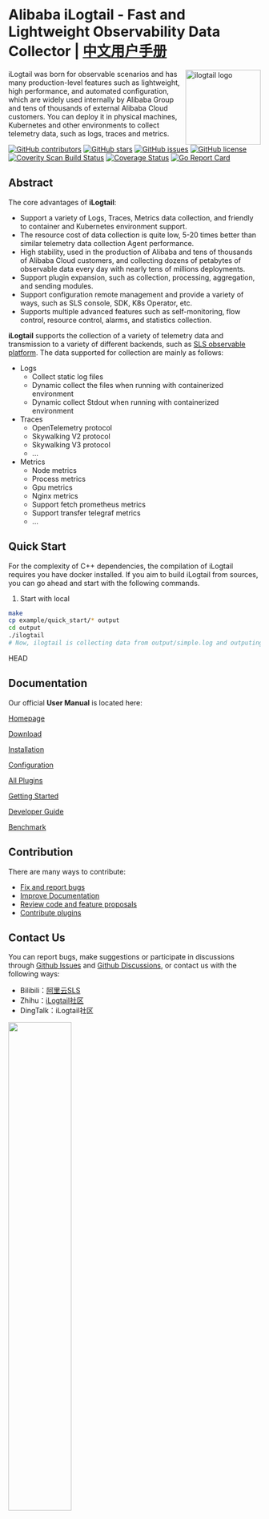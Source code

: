 # Alibaba iLogtail - Fast and Lightweight Observability Data Collector | [中文用户手册](https://ilogtail.gitbook.io/ilogtail-docs/)

<img src="https://sls-opensource.oss-us-west-1.aliyuncs.com/ilogtail/ilogtail.svg?versionId=CAEQMxiBgIDEmq.m6BciIDkzNmE2OWU4NzIwZjQ1Y2ZiYmIxZjhiYjMyNmQxZTdi" alt="ilogtail logo" height="150px" align="right" />

iLogtail was born for observable scenarios and has many production-level features such as lightweight, high performance, and automated configuration, which are widely used internally by Alibaba Group and tens of thousands of external Alibaba Cloud customers. You can deploy it in physical machines, Kubernetes and other environments to collect telemetry data, such as logs, traces and metrics.

[![GitHub contributors](https://img.shields.io/github/contributors/alibaba/ilogtail)](https://github.com/alibaba/ilogtail/contributors)
[![GitHub stars](https://img.shields.io/github/stars/alibaba/ilogtail)](https://github.com/alibaba/ilogtail/stargazers)
[![GitHub issues](https://img.shields.io/github/issues/alibaba/ilogtail)](https://github.com/alibaba/ilogtail/issues)
[![GitHub license](https://img.shields.io/github/license/alibaba/ilogtail)](https://github.com/alibaba/ilogtail/blob/main/LICENSE)
[![Coverity Scan Build Status](https://img.shields.io/coverity/scan/28764.svg)](https://scan.coverity.com/projects/alibaba-ilogtail)
[![Coverage Status](https://codecov.io/gh/alibaba/ilogtail/branch/main/graph/badge.svg)](https://codecov.io/gh/alibaba/ilogtail)
[![Go Report Card](https://goreportcard.com/badge/github.com/alibaba/ilogtail)](https://goreportcard.com/report/github.com/alibaba/ilogtail)

## Abstract

The core advantages of **iLogtail**:

* Support a variety of Logs, Traces, Metrics data collection, and friendly to container and Kubernetes environment support.
* The resource cost of data collection is quite low, 5-20 times better than similar telemetry data collection Agent performance.
* High stability, used in the production of Alibaba and tens of thousands of Alibaba Cloud customers,  and collecting dozens of petabytes of observable data every day with nearly tens of millions deployments.
* Support plugin expansion, such as collection, processing, aggregation, and sending modules.
* Support configuration remote management and provide a variety of ways, such as SLS console, SDK, K8s Operator, etc.
* Supports multiple advanced features such as self-monitoring, flow control, resource control, alarms, and statistics collection.

**iLogtail** supports the collection of a variety of telemetry data and transmission to a variety of different backends, such as [SLS observable platform](https://www.aliyun.com/product/sls). The data supported for collection are mainly as follows:

* Logs
  * Collect static log files
  * Dynamic collect the files when running with containerized environment
  * Dynamic collect Stdout when running with containerized environment
* Traces
  * OpenTelemetry protocol
  * Skywalking V2 protocol
  * Skywalking V3 protocol
  * ...
* Metrics
  * Node metrics
  * Process metrics
  * Gpu metrics
  * Nginx metrics
  * Support fetch prometheus metrics
  * Support transfer telegraf metrics
  * ...

## Quick Start

For the complexity of C++ dependencies, the compilation of iLogtail requires you have docker installed. If you aim to build iLogtail from sources, you can go ahead and start with the following commands.

1. Start with local

```bash
make
cp example/quick_start/* output
cd output
./ilogtail
# Now, ilogtail is collecting data from output/simple.log and outputing the result to stdout
```

 HEAD

## Documentation

Our official **User Manual** is located here:

[Homepage](https://ilogtail.gitbook.io/ilogtail-docs/about/readme)

[Download](https://ilogtail.gitbook.io/ilogtail-docs/installation/release-notes)

[Installation](https://ilogtail.gitbook.io/ilogtail-docs/installation/quick-start)

[Configuration](https://ilogtail.gitbook.io/ilogtail-docs/configuration/collection-config)

[All Plugins](https://ilogtail.gitbook.io/ilogtail-docs/data-pipeline/overview)

[Getting Started](https://ilogtail.gitbook.io/ilogtail-docs/getting-started/)

[Developer Guide](https://ilogtail.gitbook.io/ilogtail-docs/developer-guide/)

[Benchmark](https://ilogtail.gitbook.io/ilogtail-docs/benchmark/)

## Contribution

There are many ways to contribute:

* [Fix and report bugs](https://github.com/alibaba/ilogtail/issues)
* [Improve Documentation](https://github.com/alibaba/ilogtail/labels/documentation)
* [Review code and feature proposals](https://github.com/alibaba/ilogtail/pulls)
* [Contribute plugins](./docs/en/guides/README.md)

## Contact Us

You can report bugs, make suggestions or participate in discussions through [Github Issues](https://github.com/alibaba/ilogtail/issues) and [Github Discussions](https://github.com/alibaba/ilogtail/discussions), or contact us with the following ways:

* Bilibili：[阿里云SLS](https://space.bilibili.com/630680534?from=search&seid=2845737427240690794&spm_id_from=333.337.0.0)
* Zhihu：[iLogtail社区](https://www.zhihu.com/column/c_1533139823409270785)
* DingTalk：iLogtail社区

<img src="https://ilogtail-community-edition.oss-cn-shanghai.aliyuncs.com/images/chatgroup/chatgroup_20230207.png" style="width: 50%; height: 50%" />

## Our Users

Tens of thousands of companies use iLogtail in Alibaba Cloud, IDC, or other clouds. More details please see [here](https://help.aliyun.com/document_detail/250269.html).

## Licence

[Apache 2.0 License](./LICENSE)

